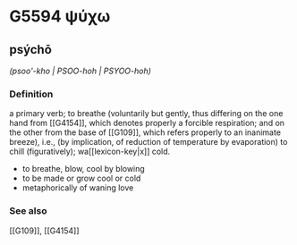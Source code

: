# G5594 ψύχω

## psýchō

_(psoo'-kho | PSOO-hoh | PSYOO-hoh)_

### Definition

a primary verb; to breathe (voluntarily but gently, thus differing on the one hand from [[G4154]], which denotes properly a forcible respiration; and on the other from the base of [[G109]], which refers properly to an inanimate breeze), i.e., (by implication, of reduction of temperature by evaporation) to chill (figuratively); wa[[lexicon-key|x]] cold.

- to breathe, blow, cool by blowing
- to be made or grow cool or cold
- metaphorically of waning love

### See also

[[G109]], [[G4154]]

